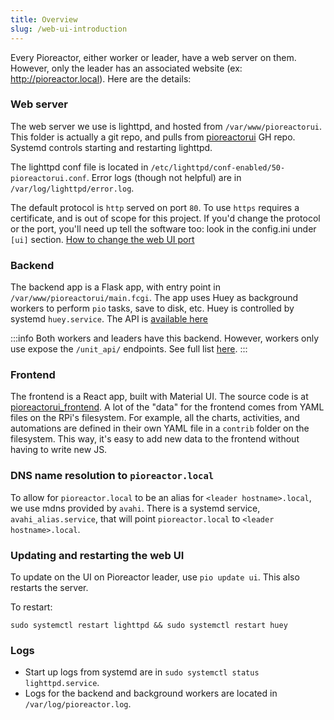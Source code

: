 ```yaml
---
title: Overview
slug: /web-ui-introduction
---
```


Every Pioreactor, either worker or leader, have a web server on them. However, only the leader has an associated website (ex: http://pioreactor.local). Here are the details:

### Web server

The web server we use is lighttpd, and hosted from `/var/www/pioreactorui`. This folder is actually a git repo, and pulls from [pioreactorui](https://github.com/pioreactor/pioreactorui) GH repo. Systemd controls starting and restarting lighttpd.

The lighttpd conf file is located in `/etc/lighttpd/conf-enabled/50-pioreactorui.conf`. Error logs (though not helpful) are in `/var/log/lighttpd/error.log`.

The default protocol is `http` served on port `80`. To use `https` requires a certificate, and is out of scope for this project. If you'd change the protocol or the port, you'll need up tell the software too: look in the config.ini under `[ui]` section. [How to change the web UI port](/user-guide/networking#changing-web-ui-port-from-80-to-something-else)


### Backend

The backend app is a Flask app, with entry point in `/var/www/pioreactorui/main.fcgi`. The app uses Huey as background workers to perform `pio` tasks, save to disk, etc. Huey is controlled by systemd `huey.service`. The API is [available here](/developer-guide/web-ui-api)

:::info
Both workers and leaders have this backend. However, workers only use expose the `/unit_api/` endpoints. See full list [here](/developer-guide/web-ui-api).
:::

### Frontend

The frontend is a React app, built with Material UI. The source code is at [pioreactorui_frontend](https://github.com/Pioreactor/pioreactorui_frontend). A lot of the "data" for the frontend comes from YAML files on the RPi's filesystem. For example, all the charts, activities, and automations are defined in their own YAML file in a `contrib` folder on the filesystem. This way, it's easy to add new data to the frontend without having to write new JS.


### DNS name resolution to `pioreactor.local`

To allow for `pioreactor.local` to be an alias for `<leader hostname>.local`, we use mdns provided by `avahi`. There is a systemd service, `avahi_alias.service`, that will point `pioreactor.local` to `<leader hostname>.local`.


### Updating and restarting the web UI

To update on the UI on Pioreactor leader, use `pio update ui`. This also restarts the server.

To restart:

```
sudo systemctl restart lighttpd && sudo systemctl restart huey
```

### Logs
- Start up logs from systemd are in `sudo systemctl status lighttpd.service`.
- Logs for the backend and background workers are located in `/var/log/pioreactor.log`.
